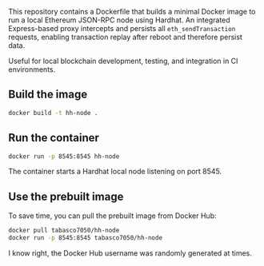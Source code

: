 This repository contains a Dockerfile that builds a minimal Docker image to run a local Ethereum JSON-RPC node using Hardhat.
An integrated Express-based proxy intercepts and persists all `eth_sendTransaction` requests, enabling transaction replay after reboot and therefore persist data.

Useful for local blockchain development, testing, and integration in CI environments.


## Build the image

```bash
docker build -t hh-node .
```

## Run the container


```bash
docker run -p 8545:8545 hh-node
```
The container starts a Hardhat local node listening on port 8545.

## Use the prebuilt image
To save time, you can pull the prebuilt image from Docker Hub:
```bash
docker pull tabasco7050/hh-node
docker run -p 8545:8545 tabasco7050/hh-node
```

I know right, the Docker Hub username was randomly generated at times.
